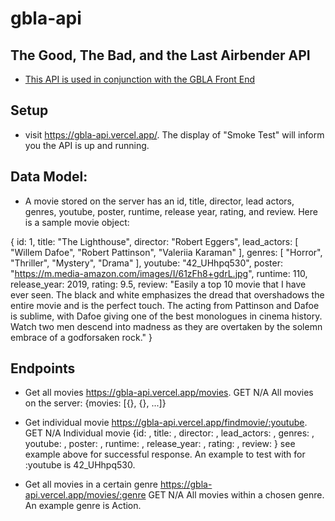 # gbla-api

## The Good, The Bad, and the Last Airbender API
- [This API is used in conjunction with the GBLA Front End](https://github.com/colestephenson1/The-Good-Bad-and-Last-Airbender)

## Setup
- visit https://gbla-api.vercel.app/. The display of "Smoke Test" will inform you the API is up and running.

## Data Model:

- A movie stored on the server has an id, title, director, lead actors, genres, youtube, poster, runtime, release year, rating, and review. Here is a sample movie object:

{
id: 1,
title: "The Lighthouse",
director: "Robert Eggers",
lead_actors: [
"Willem Dafoe",
"Robert Pattinson",
"Valeriia Karaman"
],
genres: [
"Horror",
"Thriller",
"Mystery",
"Drama"
],
youtube: "42_UHhpq530",
poster: "https://m.media-amazon.com/images/I/61zFh8+gdrL.jpg",
runtime: 110,
release_year: 2019,
rating: 9.5,
review: "Easily a top 10 movie that I have ever seen. The black and white emphasizes the dread that overshadows the entire movie and is the perfect touch. The acting from Pattinson and Dafoe is sublime, with Dafoe giving one of the best monologues in cinema history. Watch two men descend into madness as they are overtaken by the solemn embrace of a godforsaken rock."
}


## Endpoints


- Get all movies	https://gbla-api.vercel.app/movies.	GET	N/A All movies on the server: {movies: [{}, {}, ...]}

- Get individual movie	https://gbla-api.vercel.app/findmovie/:youtube.	GET	N/A Individual movie {id: <number>, title: <string>, director: <string>, lead_actors: <array of strings>, genres: <array of strings>, youtube: <string>, poster: <string>, runtime: <number>, release_year: <number>, rating: <number>, review: <string>} see example above for successful response. An example to test with for :youtube is 42_UHhpq530.

- Get all movies in a certain genre https://gbla-api.vercel.app/movies/:genre	GET	N/A	All movies within a chosen genre. An example genre is Action.
